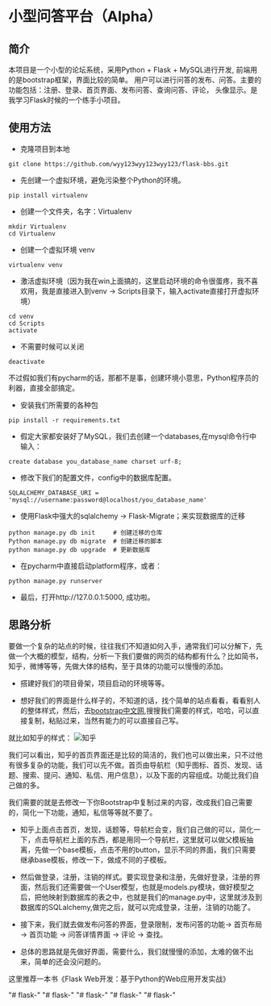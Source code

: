 # 小型问答平台（Alpha）

## 简介

本项目是一个小型的论坛系统，采用Python + Flask + MySQL进行开发, 前端用的是bootstrap框架，界面比较的简单。 用户可以进行问答的发布、问答。主要的功能包括：注册、登录、首页界面、发布问答、查询问答、评论， 
头像显示。是我学习Flask时候的一个练手小项目。

## 使用方法
* 克隆项目到本地
```
git clone https://github.com/wyy123wyy123wyy123/flask-bbs.git
```

* 先创建一个虚拟环境，避免污染整个Python的环境。
```
pip install virtualenv
```
* 创建一个文件夹，名字：Virtualenv
```
mkdir Virtualenv
cd Virtualenv
```
* 创建一个虚拟环境 venv
```
virtualenv venv
```
* 激活虚拟环境（因为我在win上面搞的，这里启动环境的命令很蛋疼，我不喜欢用，我是直接进入到venv -> Scripts目录下，输入activate直接打开虚拟环境）
```
cd venv
cd Scripts
activate
```
* 不需要时候可以关闭
```
deactivate
```
不过假如我们有pycharm的话，那都不是事，创建环境小意思，Python程序员的利器，直接全部搞定。
* 安装我们所需要的各种包
```
pip install -r requirements.txt
```
* 假定大家都安装好了MySQL，我们去创建一个databases,在mysql命令行中输入：
```
create database you_database_name charset urf-8;
```
* 修改下我们的配置文件，config中的数据库配置。
```
SQLALCHEMY_DATABASE_URI = 'mysql://username:password@localhost/you_database_name'
```
* 使用Flask中强大的sqlalchemy -> Flask-Migrate；来实现数据库的迁移
```
python manage.py db init     # 创建迁移的仓库
Python manage.py db migrate  # 创建迁移的脚本
python manage.py db upgrade  # 更新数据库
```
* 在pycharm中直接启动platform程序，或者：
```
python manage.py runserver
```
* 最后，打开http://127.0.0.1:5000, 成功啦。


## 思路分析
要做一个复杂的站点的时候，往往我们不知道如何入手，通常我们可以分解下，先做一个大概的模型，结构，分析一下我们要做的网页的结构都有什么？比如简书，知乎，微博等等，先做大体的结构，至于具体的功能可以慢慢的添加。

* 搭建好我们的项目骨架，项目启动的环境等等。

* 想好我们的界面是什么样子的，不知道的话，找个简单的站点看看，看看别人的整体样式，然后，去[bootstrap中文网](http://www.bootcss.com/),搜搜我们需要的样式，哈哈，可以直接复制，粘贴过来，当然有能力的可以直接自己写。

就比如知乎的样式：
![知乎](https://github.com/rickyyangrui/Flask_web_demo1/blob/master/screenshoots/%E7%9F%A5%E4%B9%8E.png)

我们可以看出，知乎的首页界面还是比较的简洁的，我们也可以做出来，只不过他有很多复杂的功能，我们可以先不做。首页由导航栏（知乎图标、首页、发现、话题、搜索、提问、通知、私信、用户信息），以及下面的内容组成。功能比我们自己做的多。

我们需要的就是去修改一下你Bootstrap中复制过来的内容，改成我们自己需要的，简化一下功能，通知，私信等等就不要了。

* 知乎上面点击首页，发现，话题等，导航栏会变，我们自己做的可以，简化一下，点击导航栏上面的东西，都是用同一个导航栏，这里就可以做父模板抽离，先做一个base模板，点击不用的button，显示不同的界面，我们只需要继承base模板，修改一下，做成不同的子模板。

* 然后做登录，注册，注销的样式。要实现登录和注册，先做好登录，注册的界面，然后我们还需要做一个User模型，也就是models.py模块，做好模型之后，把他映射到数据库的表之中，也就是我们的manage.py中，这里就涉及到数据库的SQLalchemy,做完之后，就可以完成登录，注册，注销的功能了。

* 接下来，我们就去做发布问答的界面，登录限制，发布问答的功能-> 首页布局 -> 首页功能 -> 问答详情界面 -> 评论 -> 查找。

* 总体的思路就是先做好界面，需要什么，我们就慢慢的添加，太难的做不出来，简单的还会没问题的。

这里推荐一本书《Flask Web开发：基于Python的Web应用开发实战》

"# flask-" 
"# flask-" 
"# flask-" 
"# flask-" 
"# flask-" 
